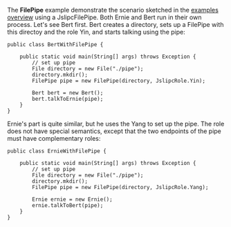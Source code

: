 The **FilePipe** example demonstrate the scenario sketched in the [examples overview](Examples.md) using a JslipcFilePipe. Both Ernie and Bert run in their own process. Let's see Bert first. Bert creates a directory, sets up a FilePipe with this directoy and the role Yin, and starts talking using the pipe:

```
public class BertWithFilePipe {

	public static void main(String[] args) throws Exception {
		// set up pipe
		File directory = new File("./pipe");
		directory.mkdir();
		FilePipe pipe = new FilePipe(directory, JslipcRole.Yin);
		
		Bert bert = new Bert();
		bert.talkToErnie(pipe);
	}
}
```

Ernie's part is quite similar, but he uses the Yang to set up the pipe. The role does not have special semantics, except that the two endpoints of the pipe must have complementary roles:

```
public class ErnieWithFilePipe {

	public static void main(String[] args) throws Exception {
		// set up pipe
		File directory = new File("./pipe");
		directory.mkdir();
		FilePipe pipe = new FilePipe(directory, JslipcRole.Yang);

		Ernie ernie = new Ernie();
		ernie.talkToBert(pipe);
	}
}
```